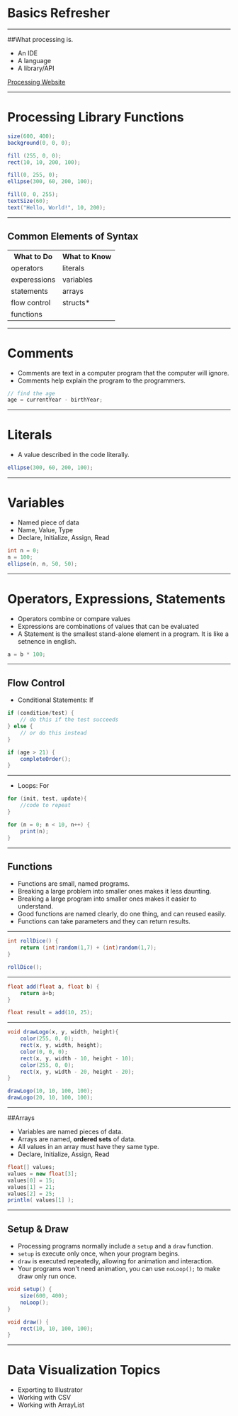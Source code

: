 # Basics Refresher

------

##What processing is.

- An IDE
- A language
- A library/API

[Processing Website](http://www.processing.org)

---

# Processing Library Functions

```java
size(600, 400);
background(0, 0, 0);

fill (255, 0, 0);
rect(10, 10, 200, 100);

fill(0, 255, 0);
ellipse(300, 60, 200, 100);

fill(0, 0, 255);
textSize(60);
text("Hello, World!", 10, 200);
```


------

## Common Elements of Syntax

<table>
	<tr>	<th>What to Do</th>			<th>What to Know</th>	</tr>
	<tr>	<td>operators</td>			<td>literals</td> 		</tr>
	<tr>	<td>experessions</td>		<td>variables</td> 		</tr>
	<tr>	<td>statements</td>			<td>arrays</td> 		</tr>
	<tr>	<td>flow control</td>		<td>structs<super>*</super></td> 		</tr>
	<tr>	<td>functions</td>			<td></td> 		</tr>
</table>

---

# Comments

- Comments are text in a computer program that the computer will ignore.
- Comments help explain the program to the programmers.

```java
// find the age
age = currentYear - birthYear;
```

---

# Literals
	
- A value described in the code literally.

```java
ellipse(300, 60, 200, 100);
```

---

# Variables
	
- Named piece of data
- Name, Value, Type
- Declare, Initialize, Assign, Read

```java
int n = 0;
n = 100;
ellipse(n, n, 50, 50);
```

---

# Operators, Expressions, Statements

- Operators combine or compare values
- Expressions are combinations of values that can be evaluated
- A Statement is the smallest stand-alone element in a program. It is like a setnence in english.

```java
a = b * 100;
```

---

## Flow Control
	
- Conditional Statements: If

```java
if (condition/test) {
	// do this if the test succeeds
} else {
	// or do this instead
}

if (age > 21) {
	completeOrder();
}
```

---

- Loops: For

```java
for (init, test, update){
	//code to repeat
}

for (n = 0; n < 10, n++) {
	print(n);
}
```

---

## Functions 
	
- Functions are small, named programs.
- Breaking a large problem into smaller ones makes it less daunting.
- Breaking a large program into smaller ones makes it easier to understand.
- Good functions are named clearly, do one thing, and can reused easily.
- Functions can take parameters and they can return results.

---

```java
int rollDice() {
	return (int)random(1,7) + (int)random(1,7);
}

rollDice();
```

---

```java
float add(float a, float b) {
	return a+b;
}

float result = add(10, 25);
```

---

```java
void drawLogo(x, y, width, height){
	color(255, 0, 0);
	rect(x, y, width, height);
	color(0, 0, 0);
	rect(x, y, width - 10, height - 10);
	color(255, 0, 0);
	rect(x, y, width - 20, height - 20);
}

drawLogo(10, 10, 100, 100);
drawLogo(20, 10, 100, 100);
```

---

##Arrays

- Variables are named pieces of data.
- Arrays are named, **ordered sets** of data.
- All values in an array must have they same type.
- Declare, Initialize, Assign, Read

```java
float[] values;
values = new float[3];
values[0] = 15;
values[1] = 21;
values[2] = 25;
println( values[1] );
```

---

## Setup & Draw
	
- Processing programs normally include a `setup` and a `draw` function.
- `setup` is execute only once, when your program begins.
- `draw` is executed repeatedly, allowing for animation and interaction.
- Your programs won't need animation, you can use `noLoop();` to make draw only run once.

```java
void setup() {
	size(600, 400);
	noLoop();
}

void draw() {
	rect(10, 10, 100, 100);
}
```

------

# Data Visualization Topics

- Exporting to Illustrator
- Working with CSV
- Working with ArrayList
